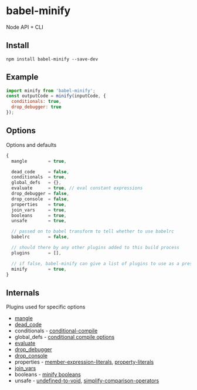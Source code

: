 # babel-minify

Node API + CLI

## Install

```
npm install babel-minify --save-dev
```

## Example

```js
import minify from 'babel-minify';
const outputCode = minify(inputCode, {
  conditionals: true,
  drop_debugger: true
});
```

## Options

Options and defaults

```js
{
  mangle        = true,

  dead_code     = false,
  conditionals  = true,
  global_defs   = {},
  evaluate      = true, // eval constant expressions
  drop_debugger = false,
  drop_console  = false,
  properties    = true,
  join_vars     = true,
  booleans      = true,
  unsafe        = true,

  // passed on to babel transform to tell whether to use babelrc
  babelrc       = false,

  // should there by any other plugins added to this build process
  plugins       = [],

  // if false, babel-minify can give a list of plugins to use as a preset
  minify        = true,
}
```

## Internals

Plugins used for specific options

+ [mangle](https://github.com/boopathi/babel-minify/tree/master/packages/babel-plugin-transform-mangle)
+ [dead_code](https://www.npmjs.com/package/babel-plugin-transform-dead-code-elimination)
+ conditionals - [conditional-compile](https://www.npmjs.com/package/babel-plugin-conditional-compile)
+ global_defs - [conditional compile options](https://www.npmjs.com/package/babel-plugin-conditional-compile#via-node-api)
+ [evaluate](https://github.com/boopathi/babel-minify/tree/master/packages/babel-plugin-transform-evaluate)
+ [drop_debugger](https://www.npmjs.com/package/babel-plugin-transform-remove-debugger)
+ [drop_console](https://www.npmjs.com/package/babel-plugin-transform-remove-console)
+ properties - [member-expression-literals](https://www.npmjs.com/package/babel-plugin-transform-member-expression-literals), [property-literals](https://www.npmjs.com/package/babel-plugin-transform-property-literals)
+ [join_vars](https://www.npmjs.com/package/babel-plugin-transform-merge-sibling-variables)
+ booleans - [minify booleans](https://www.npmjs.com/package/babel-plugin-transform-minify-booleans)
+ unsafe - [undefined-to-void](https://www.npmjs.com/package/babel-plugin-transform-undefined-to-void), [simplify-comparison-operators](https://www.npmjs.com/package/babel-plugin-transform-simplify-comparison-operators)

